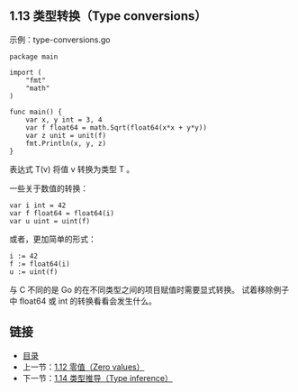 ## 1.13 类型转换（Type conversions）

示例：type-conversions.go

	package main

	import (
		"fmt"
		"math"
	)

	func main() {
		var x, y int = 3, 4
		var f float64 = math.Sqrt(float64(x*x + y*y))
		var z unit = unit(f)
		fmt.Println(x, y, z)
	}

表达式 T(v) 将值 v 转换为类型 T 。

一些关于数值的转换：

	var i int = 42
	var f float64 = float64(i)
	var u uint = uint(f)
或者，更加简单的形式：

	i := 42
	f := float64(i)
	u := uint(f)
与 C 不同的是 Go 的在不同类型之间的项目赋值时需要显式转换。 试着移除例子中 float64 或 int 的转换看看会发生什么。

## 链接
* [目录](https://github.com/gnefiy/go-zh/blob/master/tour/directory.md)
* 上一节：[1.12 零值（Zero values）](https://github.com/gnefiy/go-zh/blob/master/tour/basics/01.12.md)
* 下一节：[1.14 类型推导（Type inference）](https://github.com/gnefiy/go-zh/blob/master/tour/basics/01.14.md)
